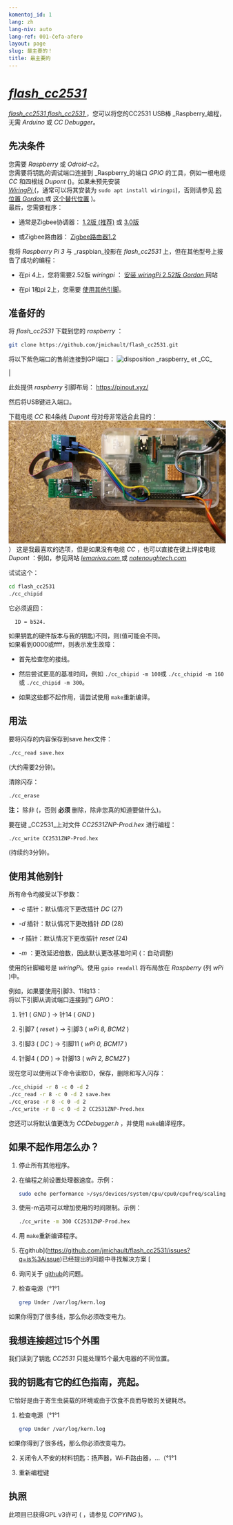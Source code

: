 ```yaml
---
komentoj_id: 1
lang: zh
lang-niv: auto
lang-ref: 001-ĉefa-afero
layout: page
slug: 最主要的！
title: 最主要的
---
```


# [ _flash\_cc2531_ ](https://github.com/jmichault/flash_cc2531)
 [ _flash\_cc2531_ _flash\_cc2531_ ](https://github.com/jmichault/flash_cc2531) ，您可以将您的CC2531 USB棒 _Raspberry_编程，无需 _Arduino_ 或 _CC Debugger_。  

## 先决条件
您需要 _Raspberry_ 或 _Odroid-c2_。  
您需要将钥匙的调试端口连接到 _Raspberry_的端口 _GPIO_ 的工具，例如一根电缆 _CC_ 和四根线 _Dupont_ ()。如果未预先安装   
[ _WiringPi_ ](http://wiringpi.com/)  \(，通常可以将其安装为 `sudo apt install wiringpi`)，否则请参见 [的位置 _Gordon_ ](http://wiringpi.com/) 或 [这个替代位置](https://github.com/WiringPi/WiringPi) \)。  
最后，您需要程序：

* 通常是Zigbee协调器： [ 1.2版 (推荐)](https://github.com/Koenkk/Z-Stack-firmware/raw/master/coordinator/Z-Stack_Home_1.2/bin/default/) 或 [3.0版](https://github.com/Koenkk/Z-Stack-firmware/tree/master/coordinator/Z-Stack_3.0.x/bin)


* 或Zigbee路由器： [Zigbee路由器1.2](https://github.com/Koenkk/Z-Stack-firmware/tree/master/router/CC2531/bin)



我将 _Raspberry Pi 3_ 与 _raspbian_投影在 _flash\_cc2531_ 上，但在其他型号上报告了成功的编程：

 * 在pi 4上，您将需要2.52版 _wiringpi_ ：  [安装 _wiringPi_ 2.52版 _Gordon_ ](http://wiringpi.com/wiringpi-updated-to-2-52-for-the-raspberry-pi-4b/)网站


 * 在pi 1和pi 2上，您需要 [使用其他引脚](#uzi_aliajn_pinglojn)。



## 准备好的

将 _flash\_cc2531_ 下载到您的 _raspberry_ ：
```bash
git clone https://github.com/jmichault/flash_cc2531.git
```

将以下紫色端口的售前连接到GPI端口：
![](/public/raspberry-cc.png "disposition _raspberry_ et _CC_") 

|  

此处提供 _raspberry_ 引脚布局： <https://pinout.xyz/>


然后将USB键进入端口。  

下载电缆 _CC_ 和4条线 _Dupont_ 母对母非常适合此目的：
![按键照片和 _raspberry_ ](https://github.com/jmichault/files/raw/master/Raspberry-CC2531.jpg)）
这是我最喜欢的选项，但是如果没有电缆 _CC_ ，也可以直接在键上焊接电缆 _Dupont_ ：例如，参见网站 [ _lemariva.com_ ](https://lemariva.com/blog/2019/08/zigbee-flashing-cc2531-using-raspberry-pi-without-cc-debugger) 或 [ _notenoughtech.com_ ](https://notenoughtech.com/home-automation/flashing-cc2531-without-cc-debugger )


试试这个：
```bash
cd flash_cc2531
./cc_chipid
```
它必须返回：
```
  ID = b524.
```
如果钥匙的硬件版本与我的钥匙)不同，则(值可能会不同。  
如果看到0000或ffff，则表示发生故障：

 * 首先检查您的接线。


 * 然后尝试更高的基准时间，例如 `./cc_chipid -m 100`或 `./cc_chipid -m 160` 或 `./cc_chipid -m 300`。


 * 如果这些都不起作用，请尝试使用 `make`重新编译。



## 用法
要将闪存的内容保存到save.hex文件：
```bash
./cc_read save.hex
```
(大约需要2分钟)。  

清除闪存：
```bash
./cc_erase
```
**注：** 除非 (，否则 **必须** 删除，除非您真的知道要做什么)。

要在键 _CC2531_上对文件 _CC2531ZNP-Prod.hex_ 进行编程：
```bash
./cc_write CC2531ZNP-Prod.hex
```
(持续约3分钟)。

<a id="uzi_aliajn_pinglojn"></a>

## 使用其他别针

所有命令均接受以下参数：

 * _-c_ 插针：默认情况下更改插针 _DC_ (27)


 * _-d_ 插针：默认情况下更改插针 _DD_ (28)


 * _-r_ 插针：默认情况下更改插针 _reset_ (24)


 * _-m_ ：更改延迟倍数，因此默认更改基准时间 (：自动调整)



使用的针脚编号是 _wiringPi_。使用 `gpio readall` 将布局放在 _Raspberry_ (列 _wPi_ )中。

例如，如果要使用引脚3、11和13：  
将以下引脚从调试端口连接到门 _GPIO_：

 1. 针1 ( _GND_ ) -> 针14 ( _GND_ )


 2. 引脚7 ( _reset_ ) -> 引脚3 ( _wPi 8, BCM2_ )


 3. 引脚3 ( _DC_ ) -> 引脚11 ( _wPi 0, BCM17_ )


 4. 针脚4 ( _DD_ ) -> 针脚13 ( _wPi 2, BCM27_ )



现在您可以使用以下命令读取ID，保存，删除和写入闪存：
```bash
./cc_chipid -r 8 -c 0 -d 2
./cc_read -r 8 -c 0 -d 2 save.hex
./cc_erase -r 8 -c 0 -d 2
./cc_write -r 8 -c 0 -d 2 CC2531ZNP-Prod.hex
```

您还可以将默认值更改为 _CCDebugger.h_ ，并使用 `make`编译程序。

## 如果不起作用怎么办？

1. 停止所有其他程序。


2. 在编程之前设置处理器速度。示例：



   ```bash
   sudo echo performance >/sys/devices/system/cpu/cpu0/cpufreq/scaling_governor
   ```
3. 使用-m选项可以增加使用的时间限制。示例：



   ```bash
   ./cc_write -m 300 CC2531ZNP-Prod.hex
   ```
4. 用 `make`重新编译程序。



5. 在github](https://github.com/jmichault/flash_cc2531/issues?q=is%3Aissue)已经提出的问题中寻找解决方案 [



6. 询问关于 [github](https://github.com/jmichault/flash_cc2531/issues/new/choose)的问题。



7. 检查电源（°1°1


    
   ```bash
   grep Under /var/log/kern.log
   ```
如果你得到了很多线，那么你必须改变电力。  

## 我想连接超过15个外围
我们读到了钥匙 _CC2531_ 只能处理15个最大电器的不同位置。  

## 我的钥匙有它的红色指南，亮起。
它恰好是由于寄生虫装载的环境或由于饮食不良而导致的关键耗尽。  

1. 检查电源（°1°1


    
   ```bash
   grep Under /var/log/kern.log
   ```
如果你得到了很多线，那么你必须改变电力。  

2. 关闭令人不安的材料钥匙：扬声器，Wi-Fi路由器，...（°1°1



3. 重新编程键


 


## 执照

此项目已获得GPL v3许可 ( ，请参见 _COPYING_ )。

